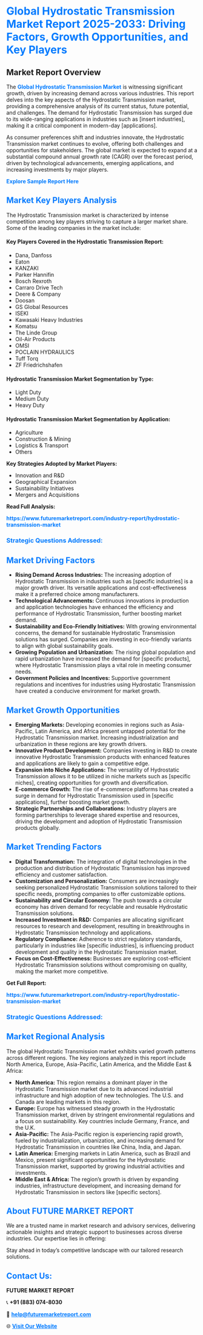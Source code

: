 <h1 style="color: #007BFF;">Global Hydrostatic Transmission Market Report 2025-2033: Driving Factors, Growth Opportunities, and Key Players</h1>

<section id="overview">
<h2>Market Report Overview</h2>
<p>The <a href="https://www.futuremarketreport.com/industry-report/hydrostatic-transmission-market" style="color: #007BFF; text-decoration: none;"><strong>Global Hydrostatic Transmission Market</strong></a> is witnessing significant growth, driven by increasing demand across various industries. This report delves into the key aspects of the Hydrostatic Transmission market, providing a comprehensive analysis of its current status, future potential, and challenges. The demand for Hydrostatic Transmission has surged due to its wide-ranging applications in industries such as [insert industries], making it a critical component in modern-day [applications].</p>
<p>As consumer preferences shift and industries innovate, the Hydrostatic Transmission market continues to evolve, offering both challenges and opportunities for stakeholders. The global market is expected to expand at a substantial compound annual growth rate (CAGR) over the forecast period, driven by technological advancements, emerging applications, and increasing investments by major players.</p>
</section>

<section id="overview">
<p><a href="https://www.futuremarketreport.com/request-sample/reportId=59689" style="color: #007BFF; text-decoration: none;"><strong>Explore Sample Report Here</strong></a></p>
</section>

<section id="key-players">
<h2 style="color: #007BFF;">Market Key Players Analysis</h2>
<p>The Hydrostatic Transmission market is characterized by intense competition among key players striving to capture a larger market share. Some of the leading companies in the market include:</p>
<h4>Key Players Covered in the Hydrostatic Transmission Report:</h4>
<ul><li>Dana, Danfoss</li><li>Eaton</li><li>KANZAKI</li><li>Parker Hannifin</li><li>Bosch Rexroth</li><li>Carraro Drive Tech</li><li>Deere &amp; Company</li><li>Doosan</li><li>GS Global Resources</li><li>ISEKI</li><li>Kawasaki Heavy Industries</li><li>Komatsu</li><li>The Linde Group</li><li>Oil-Air Products</li><li>OMSI</li><li>POCLAIN HYDRAULICS</li><li>Tuff Torq</li><li>ZF Friedrichshafen</li></ul>
<h4>Hydrostatic Transmission Market Segmentation by Type:</h4>
<ul><li>Light Duty</li><li>Medium Duty</li><li>Heavy Duty</li></ul>

<h4>Hydrostatic Transmission Market Segmentation by Application:</h4>
<ul><li>Agriculture</li><li>Construction &amp; Mining</li><li>Logistics &amp; Transport</li><li>Others</li></ul>
<p><strong>Key Strategies Adopted by Market Players:</strong></p>
<ul>
<li>Innovation and R&D</li>
<li>Geographical Expansion</li>
<li>Sustainability Initiatives</li>
<li>Mergers and Acquisitions</li>
</ul>
</section>

<section>
<p><strong>Read Full Analysis: </strong></p><a href="https://www.futuremarketreport.com/industry-report/hydrostatic-transmission-market" style="color: #007BFF; text-decoration: none;"><strong>https://www.futuremarketreport.com/industry-report/hydrostatic-transmission-market</strong></a>
<h3 style="color: #007BFF;">Strategic Questions Addressed:</h3>
</section>

<section id="driving-factors">
<h2 style="color: #007BFF;">Market Driving Factors</h2>
<ul>
<li><strong>Rising Demand Across Industries:</strong> The increasing adoption of Hydrostatic Transmission in industries such as [specific industries] is a major growth driver. Its versatile applications and cost-effectiveness make it a preferred choice among manufacturers.</li>
<li><strong>Technological Advancements:</strong> Continuous innovations in production and application technologies have enhanced the efficiency and performance of Hydrostatic Transmission, further boosting market demand.</li>
<li><strong>Sustainability and Eco-Friendly Initiatives:</strong> With growing environmental concerns, the demand for sustainable Hydrostatic Transmission solutions has surged. Companies are investing in eco-friendly variants to align with global sustainability goals.</li>
<li><strong>Growing Population and Urbanization:</strong> The rising global population and rapid urbanization have increased the demand for [specific products], where Hydrostatic Transmission plays a vital role in meeting consumer needs.</li>
<li><strong>Government Policies and Incentives:</strong> Supportive government regulations and incentives for industries using Hydrostatic Transmission have created a conducive environment for market growth.</li>
</ul>
</section>

<section id="growth-opportunities">
<h2 style="color: #007BFF;">Market Growth Opportunities</h2>
<ul>
<li><strong>Emerging Markets:</strong> Developing economies in regions such as Asia-Pacific, Latin America, and Africa present untapped potential for the Hydrostatic Transmission market. Increasing industrialization and urbanization in these regions are key growth drivers.</li>
<li><strong>Innovative Product Development:</strong> Companies investing in R&D to create innovative Hydrostatic Transmission products with enhanced features and applications are likely to gain a competitive edge.</li>
<li><strong>Expansion into Niche Applications:</strong> The versatility of Hydrostatic Transmission allows it to be utilized in niche markets such as [specific niches], creating opportunities for growth and diversification.</li>
<li><strong>E-commerce Growth:</strong> The rise of e-commerce platforms has created a surge in demand for Hydrostatic Transmission used in [specific applications], further boosting market growth.</li>
<li><strong>Strategic Partnerships and Collaborations:</strong> Industry players are forming partnerships to leverage shared expertise and resources, driving the development and adoption of Hydrostatic Transmission products globally.</li>
</ul>
</section>

<section id="trending-factors">
<h2 style="color: #007BFF;">Market Trending Factors</h2>
<ul>
<li><strong>Digital Transformation:</strong> The integration of digital technologies in the production and distribution of Hydrostatic Transmission has improved efficiency and customer satisfaction.</li>
<li><strong>Customization and Personalization:</strong> Consumers are increasingly seeking personalized Hydrostatic Transmission solutions tailored to their specific needs, prompting companies to offer customizable options.</li>
<li><strong>Sustainability and Circular Economy:</strong> The push towards a circular economy has driven demand for recyclable and reusable Hydrostatic Transmission solutions.</li>
<li><strong>Increased Investment in R&D:</strong> Companies are allocating significant resources to research and development, resulting in breakthroughs in Hydrostatic Transmission technology and applications.</li>
<li><strong>Regulatory Compliance:</strong> Adherence to strict regulatory standards, particularly in industries like [specific industries], is influencing product development and quality in the Hydrostatic Transmission market.</li>
<li><strong>Focus on Cost-Effectiveness:</strong> Businesses are exploring cost-efficient Hydrostatic Transmission solutions without compromising on quality, making the market more competitive.</li>
</ul>
</section>

<section>
<p><strong>Get Full Report: </strong></p><a href="https://www.futuremarketreport.com/industry-report/hydrostatic-transmission-market" style="color: #007BFF; text-decoration: none;"><strong>https://www.futuremarketreport.com/industry-report/hydrostatic-transmission-market</strong></a>
<h3 style="color: #007BFF;">Strategic Questions Addressed:</h3>
</section>


<section id="regional-analysis">
<h2 style="color: #007BFF;">Market Regional Analysis</h2>
<p>The global Hydrostatic Transmission market exhibits varied growth patterns across different regions. The key regions analyzed in this report include North America, Europe, Asia-Pacific, Latin America, and the Middle East & Africa:</p>
<ul>
<li><strong>North America:</strong> This region remains a dominant player in the Hydrostatic Transmission market due to its advanced industrial infrastructure and high adoption of new technologies. The U.S. and Canada are leading markets in this region.</li>
<li><strong>Europe:</strong> Europe has witnessed steady growth in the Hydrostatic Transmission market, driven by stringent environmental regulations and a focus on sustainability. Key countries include Germany, France, and the U.K.</li>
<li><strong>Asia-Pacific:</strong> The Asia-Pacific region is experiencing rapid growth, fueled by industrialization, urbanization, and increasing demand for Hydrostatic Transmission in countries like China, India, and Japan.</li>
<li><strong>Latin America:</strong> Emerging markets in Latin America, such as Brazil and Mexico, present significant opportunities for the Hydrostatic Transmission market, supported by growing industrial activities and investments.</li>
<li><strong>Middle East & Africa:</strong> The region’s growth is driven by expanding industries, infrastructure development, and increasing demand for Hydrostatic Transmission in sectors like [specific sectors].</li>
</ul>
</section>

<footer>
<h2 style="color: #007BFF;">About FUTURE MARKET REPORT</h2>
<p>We are a trusted name in market research and advisory services, delivering actionable insights and strategic support to businesses across diverse industries. Our expertise lies in offering:</p>

<p>Stay ahead in today’s competitive landscape with our tailored research solutions.</p>

<h2 style="color: #007BFF;">Contact Us:</h2>
<p><strong>FUTURE MARKET REPORT</strong></p>
<p>📞 <strong>+91 (883) 074-8030</strong></p>
<p>📧 <strong><a href="mailto:help@futuremarketreport.com" style="color: #007BFF;">help@futuremarketreport.com</a></strong></p>
<p>🌐 <strong><a href="https://www.futuremarketreport.com/" style="color: #007BFF;">Visit Our Website</a></strong></p>
</footer>